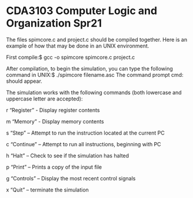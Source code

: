 # CDA3103 Computer Logic and Organization Spr21

The files spimcore.c and project.c should be compiled together. Here is an example of how that may be done in an UNIX environment. 

First compile:$ gcc -o spimcore spimcore.c project.c

After compilation, to begin the simulation, you can type the following command in UNIX:$ ./spimcore filename.asc The command prompt cmd: should appear. 

The simulation works with the following commands (both lowercase and uppercase letter are accepted):

r “Register” - Display register contents

m “Memory” - Display memory contents

s “Step” – Attempt to run the instruction located at the current PC
  
c “Continue” – Attempt to run all instructions, beginning with PC
  
h “Halt” – Check to see if the simulation has halted
  
p “Print” – Prints a copy of the input file
  
g “Controls” – Display the most recent control signals
  
x “Quit” – terminate the simulation
